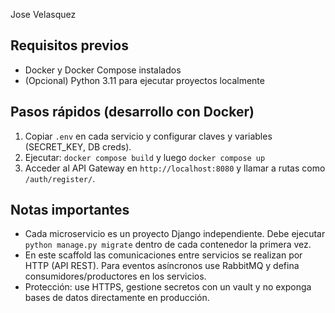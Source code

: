 Jose Velasquez

## Requisitos previos
- Docker y Docker Compose instalados
- (Opcional) Python 3.11 para ejecutar proyectos localmente

## Pasos rápidos (desarrollo con Docker)
1. Copiar `.env` en cada servicio y configurar claves y variables (SECRET_KEY, DB creds).
2. Ejecutar: `docker compose build` y luego `docker compose up`
3. Acceder al API Gateway en `http://localhost:8080` y llamar a rutas como `/auth/register/`.

## Notas importantes
- Cada microservicio es un proyecto Django independiente. Debe ejecutar `python manage.py migrate` dentro de cada contenedor la primera vez.
- En este scaffold las comunicaciones entre servicios se realizan por HTTP (API REST). Para eventos asíncronos use RabbitMQ y defina consumidores/productores en los servicios.
- Protección: use HTTPS, gestione secretos con un vault y no exponga bases de datos directamente en producción.
